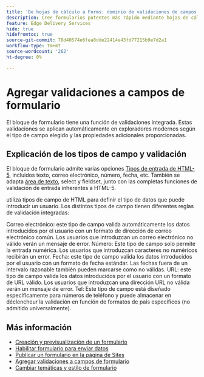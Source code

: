 ```yaml
---
title: 'De hojas de cálculo a Forms: dominio de validaciones de campos de bloque de formulario'
description: Cree formularios potentes más rápido mediante hojas de cálculo y campos de bloque de formularios. Esta guía le ayuda a crear validaciones personalizadas para los campos de bloque Forms de EDS.
feature: Edge Delivery Services
hide: true
hidefromtoc: true
source-git-commit: 78d40574e6fea8dde22414e43fd77215b9e7d2a1
workflow-type: tm+mt
source-wordcount: '262'
ht-degree: 0%

---
```



# Agregar validaciones a campos de formulario

El bloque de formulario tiene una función de validaciones integrada. Estas validaciones se aplican automáticamente en exploradores modernos según el tipo de campo elegido y las propiedades adicionales proporcionadas.

## Explicación de los tipos de campo y validación

El bloque de formulario admite varias opciones [Tipos de entrada de HTML-5](https://developer.mozilla.org/en-US/docs/Web/HTML/Element/input#input_types), incluidos texto, correo electrónico, número, fecha, etc. También se adapta [área de texto](https://developer.mozilla.org/en-US/docs/Web/HTML/Element/textarea), select y fieldset, junto con las completas funciones de validación de entrada inherentes a HTML-5.

utiliza tipos de campo de HTML para definir el tipo de datos que puede introducir un usuario. Los distintos tipos de campo tienen diferentes reglas de validación integradas:

Correo electrónico: este tipo de campo valida automáticamente los datos introducidos por el usuario con un formato de dirección de correo electrónico común. Los usuarios que introduzcan un correo electrónico no válido verán un mensaje de error.
Número: Este tipo de campo solo permite la entrada numérica. Los usuarios que introduzcan caracteres no numéricos recibirán un error.
Fecha: este tipo de campo valida los datos introducidos por el usuario con un formato de fecha estándar. Las fechas fuera de un intervalo razonable también pueden marcarse como no válidas.
URL: este tipo de campo valida los datos introducidos por el usuario con un formato de URL válido. Los usuarios que introduzcan una dirección URL no válida verán un mensaje de error.
Tel: Este tipo de campo está diseñado específicamente para números de teléfono y puede almacenar en déclencheur la validación en función de formatos de país específicos (no admitido universalmente).


## Más información

* [Creación y previsualización de un formulario](/help/edge/docs/forms/create-forms.md)
* [Habilitar formulario para enviar datos](/help/edge/docs/forms/submit-forms.md)
* [Publicar un formulario en la página de Sites](/help/edge/docs/forms/publish-eds-forms.md)
* [Agregar validaciones a campos de formulario](/help/edge/docs/forms/validate-forms.md)
* [Cambiar temáticas y estilo de formulario](/help/edge/docs/forms/style-theme-forms.md)